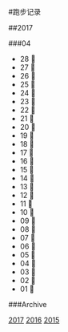 #跑步记录

##2017


###04

* 28 🙇
* 27 🙇
* 26 🙇
* 25 🙇
* 24 🙇
* 23 💪
* 22 💪
* 21 🙇
* 20 🙇
* 19 🙇
* 18 🙇
* 17 🙇
* 16 💪
* 15 💪
* 14 🙇
* 13 🙇
* 12 🙇
* 11 💪
* 10 🙇
* 09 💪
* 08 💪
* 07 🙇
* 06 🙇
* 05 💪
* 04 💪
* 03 🙇
* 02 🙇
* 01 🙇









###Archive

[2017](/archive/2017.md)
[2016](/archive/2016.md)
[2015](/archive/2015.md)

